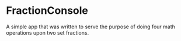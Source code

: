 # FractionConsole

A simple app that was written to serve the purpose of doing four math operations upon two set fractions.  

